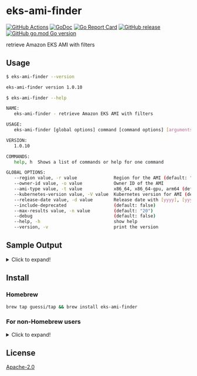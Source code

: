 # eks-ami-finder

[![GitHub Actions](https://github.com/guessi/eks-ami-finder/actions/workflows/go.yml/badge.svg?branch=master)](https://github.com/guessi/eks-ami-finder/actions/workflows/go.yml)
[![GoDoc](https://godoc.org/github.com/guessi/eks-ami-finder?status.svg)](https://godoc.org/github.com/guessi/eks-ami-finder)
[![Go Report Card](https://goreportcard.com/badge/github.com/guessi/eks-ami-finder)](https://goreportcard.com/report/github.com/guessi/eks-ami-finder)
[![GitHub release](https://img.shields.io/github/release/guessi/eks-ami-finder.svg)](https://github.com/guessi/eks-ami-finder/releases/latest)
[![GitHub go.mod Go version](https://img.shields.io/github/go-mod/go-version/guessi/eks-ami-finder)](https://github.com/guessi/eks-ami-finder/blob/master/go.mod)

retrieve Amazon EKS AMI with filters

## Usage

```bash
$ eks-ami-finder --version

eks-ami-finder version 1.0.10
```

```bash
$ eks-ami-finder --help

NAME:
   eks-ami-finder - retrieve Amazon EKS AMI with filters

USAGE:
   eks-ami-finder [global options] command [command options] [arguments...]

VERSION:
   1.0.10

COMMANDS:
   help, h  Shows a list of commands or help for one command

GLOBAL OPTIONS:
   --region value, -r value              Region for the AMI (default: "us-east-1")
   --owner-id value, -o value            Owner ID of the AMI
   --ami-type value, -t value            x86_64, x86_64-gpu, arm64 (default: "x86_64")
   --kubernetes-version value, -V value  Kubernetes version for AMI (default: "1.29")
   --release-date value, -d value        Release date with [yyyy], [yyyymm] or [yyyymmdd] format
   --include-deprecated                  (default: false)
   --max-results value, -n value         (default: "20")
   --debug                               (default: false)
   --help, -h                            show help
   --version, -v                         print the version
```

## Sample Output

<details><!-- markdownlint-disable-line -->
<summary>Click to expand!</summary><!-- markdownlint-disable-line -->

```bash
$ eks-ami-finder --region us-east-1 --kubernetes-version 1.29 --release-date 2024 # for all 1.29 AMIs released in 2024

+-----------+-----------------------+--------------------------------+-------------------------------------------------------------------------------------+--------------------------+--------------+
| Region    | AMI ID                | Name                           | Description                                                                         | DeprecationTime          | Architecture |
+-----------+-----------------------+--------------------------------+-------------------------------------------------------------------------------------+--------------------------+--------------+
| us-east-1 | ami-07809c837cb3ae71e | amazon-eks-node-1.29-v20240315 | EKS Kubernetes Worker AMI with AmazonLinux2 image, (k8s: 1.29.0, containerd: 1.7.*) | 2026-03-15T09:06:05.000Z | x86_64       |
| us-east-1 | ami-0b047bdfc83a5c3f4 | amazon-eks-node-1.29-v20240307 | EKS Kubernetes Worker AMI with AmazonLinux2 image, (k8s: 1.29.0, containerd: 1.7.*) | 2026-03-07T10:20:08.000Z | x86_64       |
| us-east-1 | ami-0a5010afd9acfaa26 | amazon-eks-node-1.29-v20240227 | EKS Kubernetes Worker AMI with AmazonLinux2 image, (k8s: 1.29.0, containerd: 1.7.*) | 2026-02-28T09:11:21.000Z | x86_64       |
| us-east-1 | ami-061821f70393c7d78 | amazon-eks-node-1.29-v20240213 | EKS Kubernetes Worker AMI with AmazonLinux2 image, (k8s: 1.29.0, containerd: 1.7.*) | 2026-02-13T18:20:59.000Z | x86_64       |
| us-east-1 | ami-0b9bc6b8474b03237 | amazon-eks-node-1.29-v20240209 | EKS Kubernetes Worker AMI with AmazonLinux2 image, (k8s: 1.29.0, containerd: 1.7.*) | 2026-02-09T23:02:11.000Z | x86_64       |
| us-east-1 | ami-0a16c02fd2b47c38d | amazon-eks-node-1.29-v20240202 | EKS Kubernetes Worker AMI with AmazonLinux2 image, (k8s: 1.29.0, containerd: 1.7.*) | 2026-02-02T18:20:54.000Z | x86_64       |
| us-east-1 | ami-0fc370be4e6093918 | amazon-eks-node-1.29-v20240129 | EKS Kubernetes Worker AMI with AmazonLinux2 image, (k8s: 1.29.0, containerd: 1.7.*) | 2026-01-30T18:26:05.000Z | x86_64       |
| us-east-1 | ami-0c482d7ce1aa0dd44 | amazon-eks-node-1.29-v20240117 | EKS Kubernetes Worker AMI with AmazonLinux2 image, (k8s: 1.29.0, containerd: 1.7.*) | 2026-01-17T23:44:24.000Z | x86_64       |
+-----------+-----------------------+--------------------------------+-------------------------------------------------------------------------------------+--------------------------+--------------+

```

```bash
$ eks-ami-finder --region us-east-1 --kubernetes-version 1.29 --release-date 202402 # for all 1.29 AMIs released with specific month

+-----------+-----------------------+--------------------------------+-------------------------------------------------------------------------------------+--------------------------+--------------+
| Region    | AMI ID                | Name                           | Description                                                                         | DeprecationTime          | Architecture |
+-----------+-----------------------+--------------------------------+-------------------------------------------------------------------------------------+--------------------------+--------------+
| us-east-1 | ami-0a5010afd9acfaa26 | amazon-eks-node-1.29-v20240227 | EKS Kubernetes Worker AMI with AmazonLinux2 image, (k8s: 1.29.0, containerd: 1.7.*) | 2026-02-28T09:11:21.000Z | x86_64       |
| us-east-1 | ami-061821f70393c7d78 | amazon-eks-node-1.29-v20240213 | EKS Kubernetes Worker AMI with AmazonLinux2 image, (k8s: 1.29.0, containerd: 1.7.*) | 2026-02-13T18:20:59.000Z | x86_64       |
| us-east-1 | ami-0b9bc6b8474b03237 | amazon-eks-node-1.29-v20240209 | EKS Kubernetes Worker AMI with AmazonLinux2 image, (k8s: 1.29.0, containerd: 1.7.*) | 2026-02-09T23:02:11.000Z | x86_64       |
| us-east-1 | ami-0a16c02fd2b47c38d | amazon-eks-node-1.29-v20240202 | EKS Kubernetes Worker AMI with AmazonLinux2 image, (k8s: 1.29.0, containerd: 1.7.*) | 2026-02-02T18:20:54.000Z | x86_64       |
+-----------+-----------------------+--------------------------------+-------------------------------------------------------------------------------------+--------------------------+--------------+
```

```bash
$ eks-ami-finder --region us-east-1 --kubernetes-version 1.29 --release-date 20240227 # for all 1.29 AMIs released with specific date

+-----------+-----------------------+--------------------------------+-------------------------------------------------------------------------------------+--------------------------+--------------+
| Region    | AMI ID                | Name                           | Description                                                                         | DeprecationTime          | Architecture |
+-----------+-----------------------+--------------------------------+-------------------------------------------------------------------------------------+--------------------------+--------------+
| us-east-1 | ami-0a5010afd9acfaa26 | amazon-eks-node-1.29-v20240227 | EKS Kubernetes Worker AMI with AmazonLinux2 image, (k8s: 1.29.0, containerd: 1.7.*) | 2026-02-28T09:11:21.000Z | x86_64       |
+-----------+-----------------------+--------------------------------+-------------------------------------------------------------------------------------+--------------------------+--------------+
```

</details>

## Install

### Homebrew

```bash
brew tap guessi/tap && brew install eks-ami-finder
```

### For non-Homebrew users

<details><!-- markdownlint-disable-line -->
<summary>Click to expand!</summary><!-- markdownlint-disable-line -->

### For Linux users

```bash
curl -fsSL https://github.com/guessi/eks-ami-finder/releases/latest/download/eks-ami-finder-Linux-$(uname -m).tar.gz -o - | tar zxvf -
mv -vf ./eks-ami-finder /usr/local/bin/eks-ami-finder
```

### For macOS users

```bash
curl -fsSL https://github.com/guessi/eks-ami-finder/releases/latest/download/eks-ami-finder-Darwin-$(uname -m).tar.gz -o - | tar zxvf -
mv -vf ./eks-ami-finder /usr/local/bin/eks-ami-finder
```

### For Windows users

```powershell
$SRC = 'https://github.com/guessi/eks-ami-finder/releases/latest/download/eks-ami-finder-Windows-x86_64.tar.gz'
$DST = 'C:\Temp\eks-ami-finder-Windows-x86_64.tar.gz'
Invoke-RestMethod -Uri $SRC -OutFile $DST
```

</details>

## License

[Apache-2.0](LICENSE)
